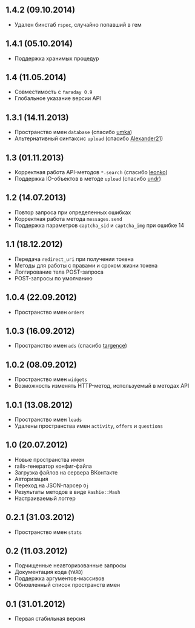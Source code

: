 ## 1.4.2 (09.10.2014)

* Удален бинстаб `rspec`, случайно попавший в гем

## 1.4.1 (05.10.2014)

* Поддержка хранимых процедур

## 1.4 (11.05.2014)

* Совместимость с `faraday 0.9`
* Глобальное указание версии API

## 1.3.1 (14.11.2013)

* Пространство имен `database` (спасибо [umka](https://github.com/umka))
* Альтернативный синтаксис `upload` (спасибо [Alexander21](https://github.com/Alexander21))

## 1.3 (01.11.2013)

* Корректная работа API-методов `*.search` (спасибо [leonko](https://github.com/leonko))
* Поддержка IO-объектов в методе `upload` (спасибо [undr](https://github.com/undr))

## 1.2 (14.07.2013)

* Повтор запроса при определенных ошибках
* Корректная работа метода `messages.send`
* Поддержка параметров `captcha_sid` и `captcha_img` при ошибке 14

## 1.1 (18.12.2012)

* Передача `redirect_uri` при получении токена
* Методы для работы с правами и сроком жизни токена
* Логгирование тела POST-запроса
* POST-запросы по умолчанию

## 1.0.4 (22.09.2012)

* Пространство имен `orders`

## 1.0.3 (16.09.2012)

* Пространство имен `ads` (спасибо [targence](https://github.com/targence))

## 1.0.2 (08.09.2012)

* Пространство имен `widgets`
* Возможность изменять HTTP-метод, используемый в методах API

## 1.0.1 (13.08.2012)

* Пространство имен `leads`
* Удалены пространства имен `activity`, `offers` и `questions`

## 1.0 (20.07.2012)

* Новые пространства имен
* rails-генератор конфиг-файла
* Загрузка файлов на сервера ВКонтакте
* Авторизация
* Переход на JSON-парсер `Oj`
* Результаты методов в виде `Hashie::Mash`
* Настраиваемый логгер

## 0.2.1 (31.03.2012)

* Пространство имен `stats`

## 0.2 (11.03.2012)

* Подчищенные неавторизованные запросы
* Документация кода (`YARD`)
* Поддержка аргументов-массивов
* Обновленный список пространств имен

## 0.1 (31.01.2012)

* Первая стабильная версия
